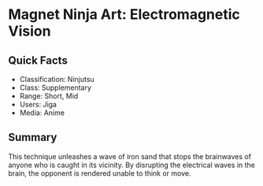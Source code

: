 # Magnet Ninja Art: Electromagnetic Vision

## Quick Facts
- Classification: Ninjutsu
- Class: Supplementary
- Range: Short, Mid
- Users: Jiga
- Media: Anime

## Summary
This technique unleashes a wave of iron sand that stops the brainwaves of anyone who is caught in its vicinity. By disrupting the electrical waves in the brain, the opponent is rendered unable to think or move.
